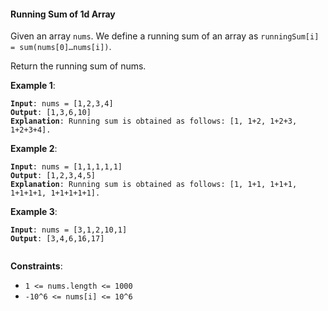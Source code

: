 #### Running Sum of 1d Array
Given an array `nums`. We define a running sum of an array as `runningSum[i] = sum(nums[0]…nums[i])`.

Return the running sum of nums.

**Example 1**:
<pre><code><b>Input</b>: nums = [1,2,3,4]
<b>Output</b>: [1,3,6,10]
<b>Explanation</b>: Running sum is obtained as follows: [1, 1+2, 1+2+3, 1+2+3+4].
</code></pre>

**Example 2**:
<pre><code><b>Input</b>: nums = [1,1,1,1,1]
<b>Output</b>: [1,2,3,4,5]
<b>Explanation</b>: Running sum is obtained as follows: [1, 1+1, 1+1+1, 1+1+1+1, 1+1+1+1+1].
</code></pre>

**Example 3**:
<pre><code><b>Input</b>: nums = [3,1,2,10,1]
<b>Output</b>: [3,4,6,16,17]
 </code></pre>

**Constraints**:
- `1 <= nums.length <= 1000`
- `-10^6 <= nums[i] <= 10^6`